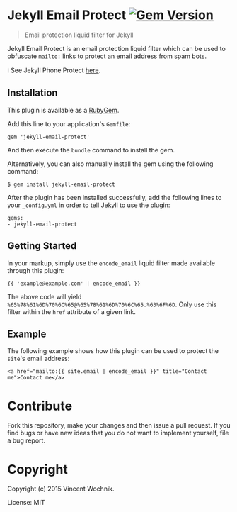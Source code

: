 # Jekyll Email Protect [![Gem Version](https://badge.fury.io/rb/jekyll-email-protect.png)](http://badge.fury.io/rb/jekyll-email-protect)

> Email protection liquid filter for Jekyll

Jekyll Email Protect is an email protection liquid filter which can be used to obfuscate `mailto:` links to protect an email address from spam bots.

ℹ️ See Jekyll Phone Protect [here](https://github.com/jacobfv/jekyll-phone-protect).

## Installation

This plugin is available as a [RubyGem][ruby-gem].

Add this line to your application's `Gemfile`:

```
gem 'jekyll-email-protect'
```

And then execute the `bundle` command to install the gem.

Alternatively, you can also manually install the gem using the following command:

```
$ gem install jekyll-email-protect
```

After the plugin has been installed successfully, add the following lines to your `_config.yml` in order to tell Jekyll to use the plugin:

```
gems:
- jekyll-email-protect
```

## Getting Started

In your markup, simply use the `encode_email` liquid filter made available through this plugin:

```
{{ 'example@example.com' | encode_email }}
```

The above code will yield `%65%78%61%6D%70%6C%65@%65%78%61%6D%70%6C%65.%63%6F%6D`. Only use this filter within the `href` attribute of a given link.

## Example

The following example shows how this plugin can be used to protect the `site`'s email address:

```
<a href="mailto:{{ site.email | encode_email }}" title="Contact me">Contact me</a>
```

# Contribute

Fork this repository, make your changes and then issue a pull request. If you find bugs or have new ideas that you do not want to implement yourself, file a bug report.

# Copyright

Copyright (c) 2015 Vincent Wochnik.

License: MIT

[ruby-gem]: https://rubygems.org/gems/jekyll-email-protect
